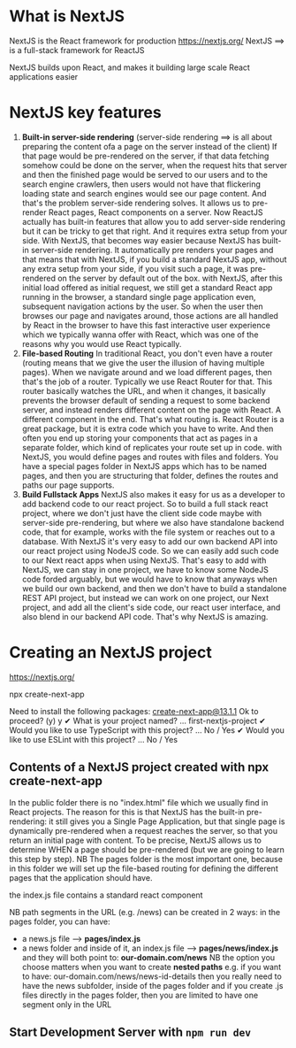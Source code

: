 # What is NextJS

NextJS is the React framework for production https://nextjs.org/
NextJS ==> is a full-stack framework for ReactJS

NextJS builds upon React, and makes it building large scale React applications easier

# NextJS key features
1. **Built-in server-side rendering** (server-side rendering ==> is all about preparing the content ofa a page on the server instead of the client)
If that page would be pre-rendered on the server, if that data fetching somehow could be done on the server, when the request hits that server and then the finished page would be served to our users and to the search engine crawlers, then users would not have that flickering loading state and search engines would see our page content. And that's the problem server-side rendering solves. It allows us to pre-render React pages, React components on a server. Now ReactJS actually has built-in features that allow you to add server-side rendering but it can be tricky to get that right. And it requires extra setup from your side. With NextJS, that becomes way easier because NextJS has built-in server-side rendering. It automatically pre renders your pages and that means that with NextJS, if you build a standard NextJS app, without any extra setup from your side, if you visit such a page, it was pre-rendered on the server by default out of the box.
with NextJS, after this initial load offered as initial request, we still get a standard React app running in the browser, a standard single page application even, subsequent navigation actions by the user. So when the user then browses our page and navigates around, those actions are all handled by React in the browser to have this fast interactive user experience which we typically wanna offer with React, which was one of the reasons why you would use React typically.
2. **File-based Routing** In traditional React, you don't even have a router (routing means that we give the user the illusion of having multiple pages). When we navigate around and we load different pages, then that's the job of a router. Typically we use React Router for that. This router basically watches the URL, and when it changes, it basically prevents the browser default of sending a request to some backend server, and instead renders different content on the page with React. A different component in the end. That's what routing is.
React Router is a great package, but it is extra code which you have to write. And then often you end up storing your components that act as pages in a separate folder, which kind of replicates your route set up in code.
with NextJS, you would define pages and routes with files and folders. You have a special pages folder in NextJS apps which has to be named pages, and then you are structuring that folder, defines the routes and paths  our page supports.
3. **Build Fullstack Apps** NextJS also makes it easy for us as a developer to add backend code to our react project. So to build a full stack react project, where we don't just have the client side code maybe with server-side pre-rendering, but where we also have standalone backend code, that for example, works with the file system or reaches out to a database. With NextJS it's very easy to add our own backend API into our react project using NodeJS code. So we can easily add such code to our Next react apps when using NextJS. That's easy to add with NextJS, we can stay in one project, we have to know some NodeJS code forded arguably, but we would have to know that anyways when we build our own backend, and then we don't have to build a standalone REST API project, but instead we can work on one project, our Next project, and add all the client's side code, our react user interface, and also blend in our backend API code. That's why NextJS is amazing.

# Creating an NextJS project

https://nextjs.org/

npx create-next-app

Need to install the following packages:
  create-next-app@13.1.1
Ok to proceed? (y) y
✔ What is your project named? … first-nextjs-project
✔ Would you like to use TypeScript with this project? … No / Yes
✔ Would you like to use ESLint with this project? … No / Yes

## Contents of a NextJS project created with npx create-next-app
In the public folder there is no "index.html" file which we usually find in React projects. The reason for this is that NextJS has the built-in pre-rendering: it still gives you a Single Page Application, but that single page is dynamically pre-rendered when a request reaches the server, so that you return an initial page with content. To be precise, NextJS allows us to determine WHEN a page should be pre-rendered (but we are going to learn this step by step).
NB The pages folder is the most important one, because in this folder we will set up the file-based routing for defining the different pages that the application should have.

the index.js file contains a standard react component

NB path segments in the URL (e.g. /news) can be created in 2 ways: in the pages folder, you can have:
- a news.js file --> **pages/index.js**
- a news folder and inside of it, an index.js file --> **pages/news/index.js**
and they will both point to: **our-domain.com/news**
NB the option you choose matters when you want to create **nested paths**
e.g. if you want to have: our-domain.com/news/news-id-details then you really need to have the news subfolder, inside of the pages folder
and if you create .js files directly in the pages folder, then you are limited to have one segment only in the URL

## Start Development Server with `npm run dev`